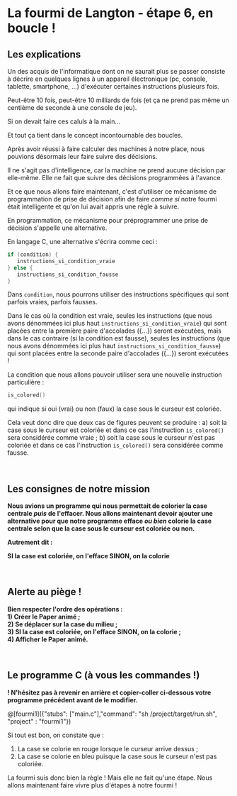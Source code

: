 # La fourmi de Langton - étape 6, en boucle !

## Les explications

Un des acquis de l'informatique dont on ne saurait plus se passer consiste à décrire en quelques lignes à un appareil électronique (pc, console, tablette, smartphone, ...) d'exécuter certaines instructions plusieurs fois.

Peut-être 10 fois, peut-être 10 milliards de fois (et ça ne prend pas même un centième de seconde à une console de jeu).

Si on devait faire ces caluls à la main...

Et tout ça tient dans le concept incontournable des boucles.



Après avoir réussi à faire calculer des machines à notre place, nous pouvions désormais leur faire suivre des décisions.

Il ne s'agit pas d'intelligence, car la machine ne prend aucune décision par elle-même. Elle ne fait que suivre des décisions programmées à l'avance.

Et ce que nous allons faire maintenant, c'est d'utiliser ce mécanisme de programmation de prise de décision afin de faire *comme si* notre fourmi était intelligente et qu'on lui avait appris une règle à suivre.

En programmation, ce mécanisme pour préprogrammer une prise de décision s'appelle une alternative.

En langage C, une alternative s'écrira comme ceci :

```C
if (condition) {
   instructions_si_condition_vraie
} else {
   instructions_si_condition_fausse
}
```
Dans `condition`, nous pourrons utiliser des instructions spécifiques qui sont parfois vraies, parfois fausses.

Dans le cas où la condition est vraie, seules les instructions (que nous avons dénommées ici plus haut `instructions_si_condition_vraie`) qui sont placées entre la première paire d'accolades ({...}) seront exécutées, mais dans le cas contraire (si la condition est fausse), seules les instructions (que nous avons dénommées ici plus haut `instructions_si_condition_fausse`) qui sont placées entre la seconde paire d'accolades ({...}) seront exécutées !

La condition que nous allons pouvoir utiliser sera une nouvelle instruction particulière :

```C
is_colored()
```

qui indique si oui (vrai) ou non (faux) la case sous le curseur est coloriée.

Cela veut donc dire que deux cas de figures peuvent se produire :
a) soit la case sous le curseur est coloriée et dans ce cas l'instruction `is_colored()` sera considérée comme vraie ;
b) soit la case sous le curseur n'est pas coloriée et dans ce cas l'instruction `is_colored()` sera considérée comme fausse.

<br />

## Les consignes de notre mission

**Nous avions un programme qui nous permettait de colorier la case centrale *puis* de l'effacer. Nous allons maintenant devoir ajouter une alternative pour que notre programme efface *ou bien* colorie la case centrale selon que la case sous le curseur est coloriée ou non.**

**Autrement dit :**

**SI la case est coloriée, on l'efface
SINON, on la colorie**

<br />

## Alerte au piège !

**Bien respecter l'ordre des opérations :**<br />
**1) Créer le Paper animé ;**<br />
**2) Se déplacer sur la case du milieu ;**<br />
**3) SI la case est coloriée, on l'efface SINON, on la colorie ;**<br />
**4) Afficher le Paper animé.**

<br />

## Le programme C (à vous les commandes !)

**! N'hésitez pas à revenir en arrière et copier-coller ci-dessous votre programme précédent avant de le modifier.**

@[fourmi1]({"stubs": ["main.c"],"command": "sh /project/target/run.sh", "project" : "fourmi1"})

Si tout est bon, on constate que :

1) La case se colorie en rouge lorsque le curseur arrive dessus ;
2) La case se colorie en bleu puisque la case sous le curseur n'est pas coloriée.

La fourmi suis donc bien la règle ! Mais elle ne fait qu'une étape. Nous allons maintenant faire vivre plus d'étapes à notre fourmi !
